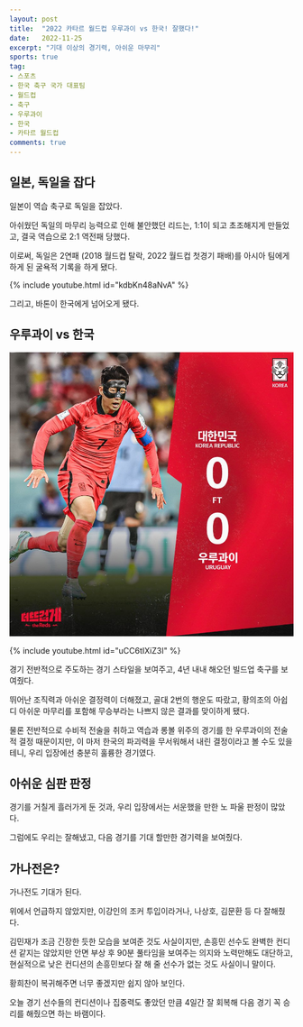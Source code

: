 ```yaml
---
layout: post
title:  "2022 카타르 월드컵 우루과이 vs 한국! 잘했다!"
date:   2022-11-25
excerpt: "기대 이상의 경기력, 아쉬운 마무리"
sports: true
tag:
- 스포츠
- 한국 축구 국가 대표팀
- 월드컵
- 축구
- 우루과이
- 한국
- 카타르 월드컵
comments: true
---
```


## 일본, 독일을 잡다

일본이 역습 축구로 독일을 잡았다.

아쉬웠던 독일의 마무리 능력으로 인해 불안했던 리드는, 1:1이 되고 초조해지게 만들었고, 결국 역습으로 2:1 역전패 당했다.

이로써, 독일은 2연패 (2018 월드컵 탈락, 2022 월드컵 첫경기 패배)를 아시아 팀에게 하게 된 굴욕적 기록을 하게 됐다.

{% include youtube.html id="kdbKn48aNvA" %}


그리고, 바톤이 한국에게 넘어오게 됐다.

## 우루과이 vs 한국

![우루과이vs한국](../img/2022/worldcup/uruguay_vs_korea.jfif)

{% include youtube.html id="uCC6tIXiZ3I" %}

경기 전반적으로 주도하는 경기 스타일을 보여주고, 4년 내내 해오던 빌드업 축구를 보여줬다.

뛰어난 조직력과 아쉬운 결정력이 더해졌고, 골대 2번의 행운도 따랐고, 황의조의 아쉽디 아쉬운 마무리를 포함해 무승부라는 나쁘지 않은 결과를 맞이하게 됐다.

물론 전반적으로 수비적 전술을 취하고 역습과 롱볼 위주의 경기를 한 우루과이의 전술적 결정 때문이지만, 이 마저 한국의 파괴력을 무서워해서 내린 결정이라고 볼 수도 있을테니, 우리 입장에선 충분히 훌륭한 경기였다.

## 아쉬운 심판 판정

경기를 거칠게 흘러가게 둔 것과, 우리 입장에서는 서운했을 만한 노 파울 판정이 많았다.

그럼에도 우리는 잘해냈고, 다음 경기를 기대 할만한 경기력을 보여줬다.

## 가나전은?

가나전도 기대가 된다.

위에서 언급하지 않았지만, 이강인의 조커 투입이라거나, 나상호, 김문환 등 다 잘해줬다.

김민재가 조금 긴장한 듯한 모습을 보여준 것도 사실이지만, 손흥민 선수도 완벽한 컨디션 같지는 않았지만 안면 부상 후 90분 풀타임을 보여주는 의지와 노력만해도 대단하고, 현실적으로 낮은 컨디션의 손흥민보다 잘 해 줄 선수가 없는 것도 사실이니 말이다.

황희찬이 복귀해주면 너무 좋겠지만 쉽지 않아 보인다.

오늘 경기 선수들의 컨디션이나 집중력도 좋았던 만큼 4일간 잘 회복해 다음 경기 꼭 승리를 해줬으면 하는 바램이다.